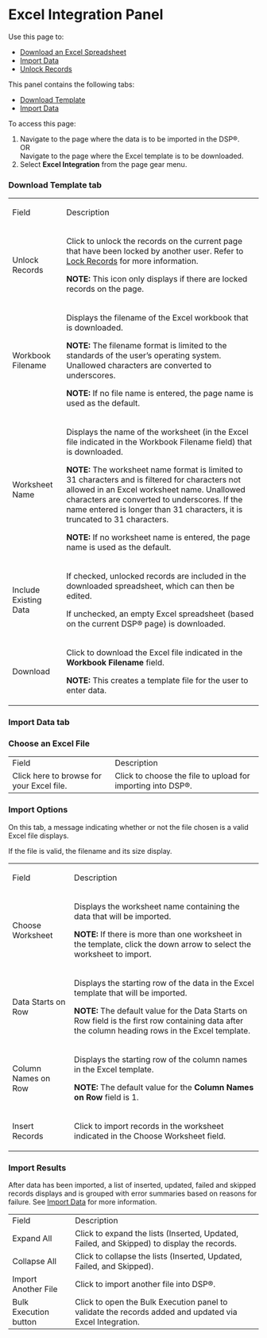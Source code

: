 # Excel Integration Panel

<div class="use">

Use this page to:

  - [Download an Excel
    Spreadsheet](../../Excel_Int/Download_an_Excel_Spreadsheet.htm)
  - [Import Data](../../Excel_Int/Import_Data.htm)
  - [Unlock Records](../../Excel_Int/Unlock_Records.htm)

</div>

This panel contains the following tabs:

  - [Download Template](#Download_Template_tab)
  - [Import Data](#Import_Data_tab)

To access this page:

1.  Navigate to the page where the data is to be imported in the DSP®.  
    OR  
    Navigate to the page where the Excel template is to be downloaded.
2.  Select **Excel Integration** from the page gear menu.

### <span id="Download_Template_tab"></span>Download Template tab

<table>
<tbody>
<tr class="odd">
<td><p>Field</p></td>
<td><p>Description</p></td>
</tr>
<tr class="even">
<td><p>Unlock Records</p></td>
<td><p>Click to unlock the records on the current page that have been locked by another user. Refer to <a href="../../Excel_Int/Lock_Records.htm">Lock Records</a> for more information.</p>
<p><strong>NOTE:</strong> This icon only displays if there are locked records on the page.</p></td>
</tr>
<tr class="odd">
<td><p>Workbook Filename</p></td>
<td><p>Displays the filename of the Excel workbook that is downloaded.</p>
<p><strong>NOTE:</strong> The filename format is limited to the standards of the user’s operating system. Unallowed characters are converted to underscores.</p>
<p><strong>NOTE:</strong> If no file name is entered, the page name is used as the default.</p></td>
</tr>
<tr class="even">
<td><p>Worksheet Name</p></td>
<td><p>Displays the name of the worksheet (in the Excel file indicated in the Workbook Filename field) that is downloaded.</p>
<p><strong>NOTE:</strong> The worksheet name format is limited to 31 characters and is filtered for characters not allowed in an Excel worksheet name. Unallowed characters are converted to underscores. If the name entered is longer than 31 characters, it is truncated to 31 characters.</p>
<p><strong>NOTE:</strong> If no worksheet name is entered, the page name is used as the default.</p></td>
</tr>
<tr class="odd">
<td><p>Include Existing Data</p></td>
<td><p>If checked, unlocked records are included in the downloaded spreadsheet, which can then be edited.</p>
<p>If unchecked, an empty Excel spreadsheet (based on the current DSP® page) is downloaded.</p></td>
</tr>
<tr class="even">
<td><p>Download</p></td>
<td><p>Click to download the Excel file indicated in the <strong>Workbook Filename</strong> field.</p>
<p><strong>NOTE:</strong> This creates a template file for the user to enter data.</p></td>
</tr>
</tbody>
</table>

### <span id="Import_Data_tab"></span>Import Data tab

### Choose an Excel File

|                                           |                                                             |
| ----------------------------------------- | ----------------------------------------------------------- |
| Field                                     | Description                                                 |
| Click here to browse for your Excel file. | Click to choose the file to upload for importing into DSP®. |

### Import Options

On this tab, a message indicating whether or not the file chosen is a
valid Excel file displays.

If the file is valid, the filename and its size display.

<table>
<tbody>
<tr class="odd">
<td><p>Field</p></td>
<td><p>Description</p></td>
</tr>
<tr class="even">
<td><p>Choose Worksheet</p></td>
<td><p>Displays the worksheet name containing the data that will be imported.</p>
<p><strong>NOTE:</strong> If there is more than one worksheet in the template, click the down arrow to select the worksheet to import.</p></td>
</tr>
<tr class="odd">
<td><p>Data Starts on Row</p></td>
<td><p>Displays the starting row of the data in the Excel template that will be imported.</p>
<p><strong>NOTE:</strong> The default value for the Data Starts on Row field is the first row containing data after the column heading rows in the Excel template.</p></td>
</tr>
<tr class="even">
<td><p>Column Names on Row</p></td>
<td><p>Displays the starting row of the column names in the Excel template.</p>
<p><strong>NOTE:</strong> The default value for the <strong>Column Names on Row</strong> field is 1.</p></td>
</tr>
<tr class="odd">
<td><p>Insert Records</p></td>
<td><p>Click to import records in the worksheet indicated in the Choose Worksheet field.</p></td>
</tr>
</tbody>
</table>

### Import Results

After data has been imported, a list of inserted, updated, failed and
skipped records displays and is grouped with error summaries based on
reasons for failure. See [Import Data](../../Excel_Int/Import_Data.htm)
for more
information.

|                       |                                                                                                         |
| --------------------- | ------------------------------------------------------------------------------------------------------- |
| Field                 | Description                                                                                             |
| Expand All            | Click to expand the lists (Inserted, Updated, Failed, and Skipped) to display the records.              |
| Collapse All          | Click to collapse the lists (Inserted, Updated, Failed, and Skipped).                                   |
| Import Another File   | Click to import another file into DSP®.                                                                 |
| Bulk Execution button | Click to open the Bulk Execution panel to validate the records added and updated via Excel Integration. |
